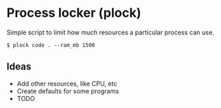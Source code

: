 # Process locker (plock)

Simple script to limit how much resources a particular process can use.

```
$ plock code . --ram_mb 1500
```

## Ideas

- Add other resources, like CPU, etc
- Create defaults for some programs
- TODO
